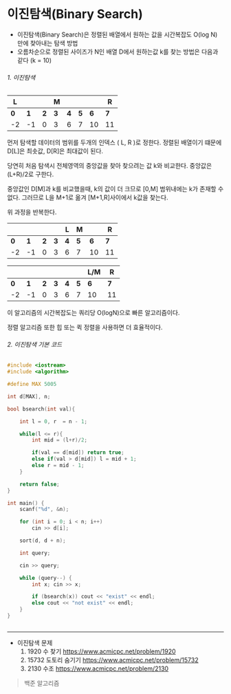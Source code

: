 # 이진탐색(Binary Search)

* 이진탐색(Binary Search)은 정렬된 배열에서 원하는 값을 시간복잡도 O(log N) 만에 찾아내는 탐색 방법
* 오름차순으로 정렬된 사이즈가 N인 배열 D에서 원하는값 k를 찾는 방법은 다음과 같다 (k = 10)


###### 1. 이진탐색 

| L     |       |       | M     |       |       |       | R     |
| ----- | ----- | ----- | ----- | ----- | ----- | ----- | ----- |
| **0** | **1** | **2** | **3** | **4** | **5** | **6** | **7** |
| -2    | -1    | 0     | 3     | 6     | 7     | 10    | 11    |

 먼저 탐색할 데이터의 범위를 두개의 인덱스 ( L, R )로 정한다.  정렬된 배열이기 떄문에 D[L]은 최솟값, D[R]은 최대값이 된다.

당연히 처음 탐색시 전체영역의 중앙값을 찾아 찾으려는 값 k와 비교한다. 중앙값은 (L+R)/2로 구한다.

중앙값인 D[M]과 k를 비교했을때, k의 값이 더 크므로 [0,M] 범위내에는 k가 존재할 수없다. 그러므로 L을 M+1로 옮겨 [M+1,R]사이에서 k값을 찾는다.

위 과정을 반복한다.                                                                                             

|       |       |       |       | L     | M     |       | R     |
| ----- | ----- | ----- | ----- | ----- | ----- | ----- | ----- |
| **0** | **1** | **2** | **3** | **4** | **5** | **6** | **7** |
| -2    | -1    | 0     | 3     | 6     | 7     | 10    | 11    |

|       |       |       |       |       |       | L/M   | R     |
| ----- | ----- | ----- | ----- | ----- | ----- | ----- | ----- |
| **0** | **1** | **2** | **3** | **4** | **5** | **6** | **7** |
| -2    | -1    | 0     | 3     | 6     | 7     | 10    | 11    |

이 알고리즘의 시간복잡도는 쿼리당 O(logN)으로 빠른 알고리즘이다. 

정렬 알고리즘 또한 힙 또는 퀵 정렬을 사용하면 더 효율적이다.



###### 2. 이진탐색 기본 코드

~~~c++
#include <iostream>
#include <algorithm>

#define MAX 5005

int d[MAX], n;

bool bsearch(int val){

	int l = 0, r  = n - 1;

	while(l <= r){
		int mid = (l+r)/2;

		if(val == d[mid]) return true;
		else if(val > d[mid]) l = mid + 1;
		else r = mid - 1;
	}

	return false;
}

int main() {
	scanf("%d", &n);

	for (int i = 0; i < n; i++)
		cin >> d[i];

	sort(d, d + n);

	int query;

	cin >> query;

	while (query--) {
		int x; cin >> x;

		if (bsearch(x)) cout << "exist" << endl;
		else cout << "not exist" << endl;
	}
}
	
~~~



-----

* 이진탐색 문제
  1. 1920 수 찾기 <https://www.acmicpc.net/problem/1920>
  2. 15732 도토리 숨기기 <https://www.acmicpc.net/problem/15732>
  3. 2130 수조  <https://www.acmicpc.net/problem/2130>





> 백준 알고리즘

